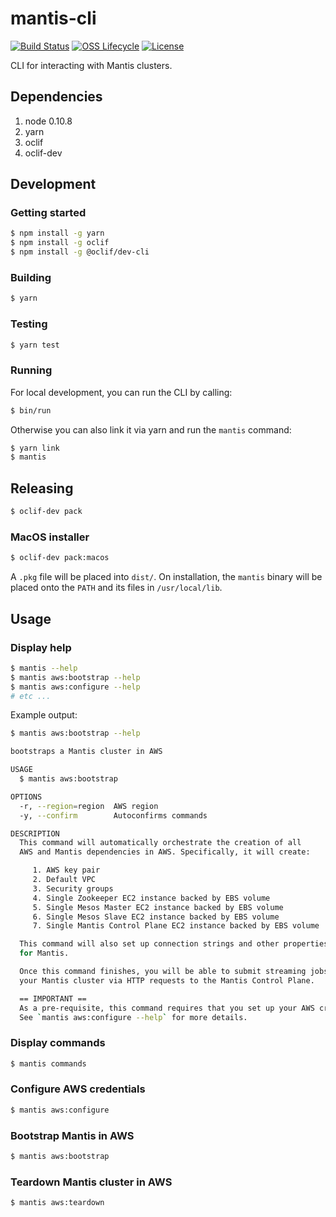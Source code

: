 # mantis-cli

[![Build Status](https://img.shields.io/travis/Netflix/mantis-cli.svg)](https://travis-ci.org/Netflix/mantis-cli)
[![OSS Lifecycle](https://img.shields.io/osslifecycle/Netflix/mantis-cli.svg)](https://github.com/Netflix/mantis-cli)
[![License](https://img.shields.io/github/license/Netflix/mantis-cli.svg)](https://www.apache.org/licenses/LICENSE-2.0)

CLI for interacting with Mantis clusters.

## Dependencies

1. node 0.10.8
2. yarn
3. oclif
4. oclif-dev

## Development

### Getting started

```sh
$ npm install -g yarn
$ npm install -g oclif
$ npm install -g @oclif/dev-cli
```

### Building

```sh
$ yarn
```

### Testing

```sh
$ yarn test
```

### Running

For local development, you can run the CLI by calling:

```sh
$ bin/run
```

Otherwise you can also link it via yarn and run the `mantis` command:

```sh
$ yarn link
$ mantis
```

## Releasing

```sh
$ oclif-dev pack
```

### MacOS installer

```sh
$ oclif-dev pack:macos
```

A `.pkg` file will be placed into `dist/`. On installation, the `mantis` binary will be
placed onto the `PATH` and its files in `/usr/local/lib`.

## Usage

### Display help

```sh
$ mantis --help
$ mantis aws:bootstrap --help
$ mantis aws:configure --help
# etc ...
```

Example output:

```sh
$ mantis aws:bootstrap --help

bootstraps a Mantis cluster in AWS

USAGE
  $ mantis aws:bootstrap

OPTIONS
  -r, --region=region  AWS region
  -y, --confirm        Autoconfirms commands

DESCRIPTION
  This command will automatically orchestrate the creation of all
  AWS and Mantis dependencies in AWS. Specifically, it will create:

     1. AWS key pair
     2. Default VPC
     3. Security groups
     4. Single Zookeeper EC2 instance backed by EBS volume
     5. Single Mesos Master EC2 instance backed by EBS volume
     6. Single Mesos Slave EC2 instance backed by EBS volume
     7. Single Mantis Control Plane EC2 instance backed by EBS volume

  This command will also set up connection strings and other properties
  for Mantis.

  Once this command finishes, you will be able to submit streaming jobs into
  your Mantis cluster via HTTP requests to the Mantis Control Plane.

  == IMPORTANT ==
  As a pre-requisite, this command requires that you set up your AWS credentials.
  See `mantis aws:configure --help` for more details.
```

### Display commands

```sh
$ mantis commands
```

### Configure AWS credentials

```sh
$ mantis aws:configure
```

### Bootstrap Mantis in AWS

```sh
$ mantis aws:bootstrap
```

### Teardown Mantis cluster in AWS

```sh
$ mantis aws:teardown
```

